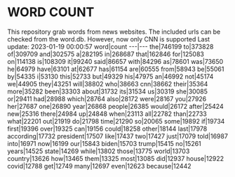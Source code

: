 # WORD COUNT
This repository grab words from news websites. The included urls can be checked from the word.db.
However, now only CNN is supported
Last update: 2023-01-19 00:00:57
word|count
---|---
the|746199
to|373828
of|309709
and|302575
a|282195
in|268687
that|162846
for|125083
on|114138
is|108309
it|99240
said|86657
with|84296
as|78601
was|73650
he|64979
have|63101
at|62677
has|61154
are|60555
from|58943
be|55061
by|54335
i|53130
this|52733
but|49329
his|47975
an|46992
not|45174
we|44905
they|43251
will|38802
who|38663
cnn|38662
their|35364
more|35282
been|33303
about|31732
its|31534
us|30319
she|30085
or|29411
had|28988
which|28764
also|28172
were|28167
you|27926
her|27687
one|26890
year|26868
people|26385
would|26172
after|25424
new|25316
there|24984
up|24848
when|23113
all|22782
than|22733
what|22201
out|21919
do|21798
time|21290
so|20065
some|19892
if|19734
first|19396
over|19325
can|19156
could|18258
other|18144
last|17978
according|17732
president|17507
like|17437
two|17427
just|17079
told|16987
into|16971
now|16199
our|15843
biden|15703
trump|15415
no|15261
years|14525
state|14269
while|13802
those|13775
world|13703
country|13626
how|13465
them|13325
most|13085
did|12937
house|12922
covid|12788
get|12749
many|12697
even|12623
because|12442
